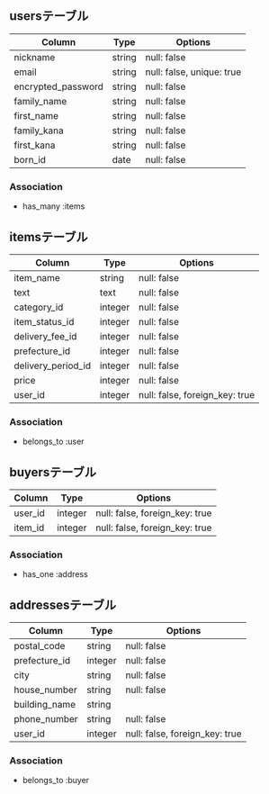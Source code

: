 ## usersテーブル

| Column             | Type   | Options                   |
| ------------------ | ------ | ------------------------- |
| nickname           | string | null: false               |
| email              | string | null: false, unique: true |
| encrypted_password | string | null: false               |
| family_name        | string | null: false               |
| first_name         | string | null: false               |
| family_kana        | string | null: false               |
| first_kana         | string | null: false               |
| born_id            | date   | null: false               |

### Association

- has_many :items

## itemsテーブル

| Column             | Type    | Options                        |
| ------------------ | ------- | ------------------------------ |
| item_name          | string  | null: false                    |
| text               | text    | null: false                    |
| category_id        | integer | null: false                    |
| item_status_id     | integer | null: false                    |
| delivery_fee_id    | integer | null: false                    |
| prefecture_id      | integer | null: false                    |
| delivery_period_id | integer | null: false                    |
| price              | integer | null: false                    |
| user_id            | integer | null: false, foreign_key: true |

### Association

- belongs_to :user

## buyersテーブル

| Column  | Type    | Options                        |
| ------- | ------- | ------------------------------ |
| user_id | integer | null: false, foreign_key: true |
| item_id | integer | null: false, foreign_key: true |

### Association

- has_one :address

## addressesテーブル

| Column        | Type    | Options                        |
| ------------- | ------- | ------------------------------ |
| postal_code   | string  | null: false                    |
| prefecture_id | integer | null: false                    |
| city          | string  | null: false                    |
| house_number  | string  | null: false                    |
| building_name | string  |                                |
| phone_number  | string  | null: false                    |
| user_id       | integer | null: false, foreign_key: true |

### Association

- belongs_to :buyer